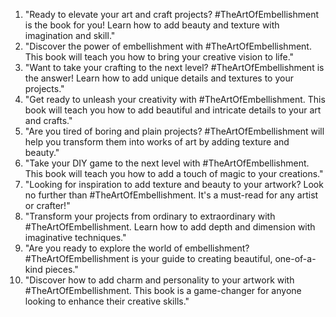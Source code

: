 1. "Ready to elevate your art and craft projects? #TheArtOfEmbellishment is the book for you! Learn how to add beauty and texture with imagination and skill."
2. "Discover the power of embellishment with #TheArtOfEmbellishment. This book will teach you how to bring your creative vision to life."
3. "Want to take your crafting to the next level? #TheArtOfEmbellishment is the answer! Learn how to add unique details and textures to your projects."
4. "Get ready to unleash your creativity with #TheArtOfEmbellishment. This book will teach you how to add beautiful and intricate details to your art and crafts."
5. "Are you tired of boring and plain projects? #TheArtOfEmbellishment will help you transform them into works of art by adding texture and beauty."
6. "Take your DIY game to the next level with #TheArtOfEmbellishment. This book will teach you how to add a touch of magic to your creations."
7. "Looking for inspiration to add texture and beauty to your artwork? Look no further than #TheArtOfEmbellishment. It's a must-read for any artist or crafter!"
8. "Transform your projects from ordinary to extraordinary with #TheArtOfEmbellishment. Learn how to add depth and dimension with imaginative techniques."
9. "Are you ready to explore the world of embellishment? #TheArtOfEmbellishment is your guide to creating beautiful, one-of-a-kind pieces."
10. "Discover how to add charm and personality to your artwork with #TheArtOfEmbellishment. This book is a game-changer for anyone looking to enhance their creative skills."
